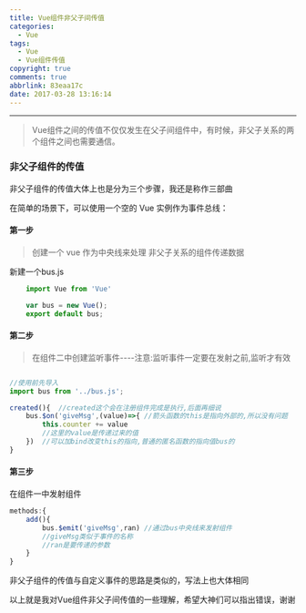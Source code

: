 ```yaml
---
title: Vue组件非父子间传值
categories:
  - Vue
tags:
  - Vue
  - Vue组件传值
copyright: true
comments: true
abbrlink: 83eaa17c
date: 2017-03-28 13:16:14
---
```


<hr style='filter:progid:DXImageTransform.Microsoft.Glow(color=#FF0000,strength=10)' color='#FF0000' size='1' />

> Vue组件之间的传值不仅仅发生在父子间组件中，有时候，非父子关系的两个组件之间也需要通信。

<!--more-->

### 非父子组件的传值

非父子组件的传值大体上也是分为三个步骤，我还是称作三部曲

在简单的场景下，可以使用一个空的 Vue 实例作为事件总线：

#### 第一步

>创建一个 vue 作为中央线来处理 非父子关系的组件传递数据

新建一个bus.js

```javascript
	import Vue from 'Vue'

	var bus = new Vue();
	export default bus;

```

#### 第二步

>在组件二中创建监听事件----注意:监听事件一定要在发射之前,监听才有效

```javascript

//使用前先导入
import bus from '../bus.js';

created(){	//created这个会在注册组件完成是执行,后面再细说
	bus.$on('giveMsg',(value)=>{ //箭头函数的this是指向外部的,所以没有问题
		this.counter += value
		//这里的value是传递过来的值
	})	//可以加bind改变this的指向,普通的匿名函数的指向值bus的
}
```

#### 第三步

在组件一中发射组件

```javascript
methods:{
	add(){
		bus.$emit('giveMsg',ran) //通过bus中央线来发射组件
		//giveMsg类似于事件的名称
		//ran是要传递的参数
	}
}
```

非父子组件的传值与自定义事件的思路是类似的，写法上也大体相同


以上就是我对Vue组件非父子间传值的一些理解，希望大神们可以指出错误，谢谢
